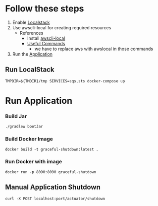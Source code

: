 # Follow these steps

1. Enable [Localstack](#run-localStack)
2. Use awscli-local for creating required resources
   - References
     - Install [awscli-local](https://github.com/localstack/awscli-local)
     - [Useful Commands](https://lobster1234.github.io/2017/04/05/working-with-localstack-command-line/)
       - we have to replace aws with awslocal in those commands
3. Run the [Application](#run-application)

## Run LocalStack

`TMPDIR=${TMDIR}/tmp SERVICES=sqs,sts docker-compose up`

# Run Application

### Build Jar

`./gradlew bootJar`

### Build Docker Image

`docker build -t graceful-shutdown:latest .`

### Run Docker with image

`docker run -p 8090:8090 graceful-shutdown`

## Manual Application Shutdown

`curl -X POST localhost:port/actuator/shutdown`
